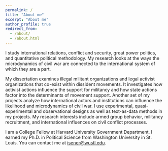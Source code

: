 ```yaml
---
permalink: /
title: "About me"
excerpt: "About me"
author_profile: true
redirect_from: 
  - /about/
  - /about.html
---
```

<!-- Google tag (gtag.js) -->
<script async src="https://www.googletagmanager.com/gtag/js?id=G-PKJS2WFZ01"></script>
<script>
  window.dataLayer = window.dataLayer || [];
  function gtag(){dataLayer.push(arguments);}
  gtag('js', new Date());

  gtag('config', 'G-PKJS2WFZ01');
</script>

I study international relations, conflict and security, great power politics, and quantitative political methodology. My research looks at the ways the microdynamics of civil war are connected to the international system of which they are a part.

My dissertation examines illegal militant organizations and legal activist organizations that co-exist within dissident movements. It investigates how activist actions influence the support for militancy and how state actions factor into the determinants of movement support. Another set of my projects analyze how international actors and institutions can influence the likelihood and microdynamics of civil war. I use experimental, quasi-experimental and observational designs as well as text-as-data methods in my projects. My research interests include armed group behavior, militancy recruitment, and international influences on civil conflict processes.

I am a College Fellow at Harvard University Government Department. I earned my Ph.D. in Political Science from Washington University in St. Louis. You can contact me at <isener@wustl.edu>.



